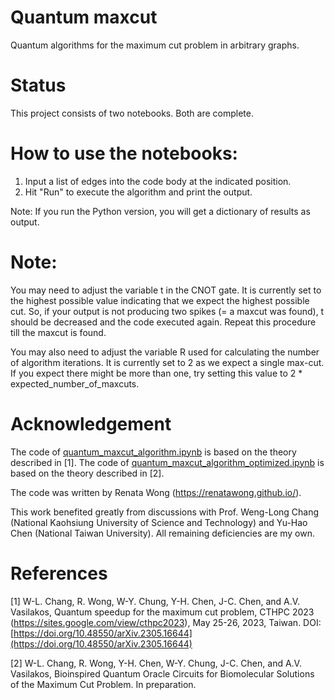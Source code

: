 # Quantum maxcut
Quantum algorithms for the maximum cut problem in arbitrary graphs.


# Status
This project consists of two notebooks. Both are complete.


# How to use the notebooks:
1. Input a list of edges into the code body at the indicated position. 
2. Hit "Run" to execute the algorithm and print the output. 

Note: If you run the Python version, you will get a dictionary of results as output.

# Note: 
You may need to adjust the variable t in the CNOT gate. It is currently set to the highest possible value indicating that we expect the highest possible cut. So, if your output is not producing two spikes (= a maxcut was found), t should be decreased and the code executed again. Repeat this procedure till the maxcut is found.

You may also need to adjust the variable R used for calculating the number of algorithm iterations. It is currently set to 2 as we expect a single max-cut. If you expect there might be more than one, try setting this value to 2 * expected_number_of_maxcuts.

# Acknowledgement
The code of [quantum_maxcut_algorithm.ipynb](https://github.com/renatawong/quantum-maxcut/blob/5cfe3544b78f365fa78f4d8edba0d7885cbd39e5/quantum_maxcut_algorithm.ipynb) is based on the theory described in [1]. The code of [quantum_maxcut_algorithm_optimized.ipynb](https://github.com/renatawong/quantum-maxcut/blob/5063a8e2a4683b8f57b22de3d0d66c6226d398d9/quantum_maxcut_algorithm_optimized.ipynb) is based on the theory described in [2].

The code was written by Renata Wong (https://renatawong.github.io/).

This work benefited greatly from discussions with Prof. Weng-Long Chang (National Kaohsiung University of Science and Technology) and Yu-Hao Chen (National Taiwan University). All remaining deficiencies are my own.

# References
[1] W-L. Chang, R. Wong, W-Y. Chung, Y-H. Chen, J-C. Chen, and A.V. Vasilakos, Quantum speedup for the maximum cut problem, CTHPC 2023  (https://sites.google.com/view/cthpc2023), May 25-26, 2023, Taiwan. DOI: [https://doi.org/10.48550/arXiv.2305.16644](https://doi.org/10.48550/arXiv.2305.16644)

[2] W-L. Chang, R. Wong, Y-H. Chen, W-Y. Chung, J-C. Chen, and A.V. Vasilakos, Bioinspired Quantum Oracle Circuits for Biomolecular Solutions of the Maximum Cut Problem. In preparation. 
